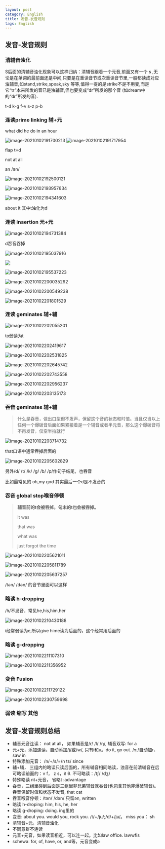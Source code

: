 ```yaml
---
layout: post
category: English
title: 发音-发音规则
tags: English
---
```


## 发音-发音规则

### 清辅音浊化

S后面的清辅音浊化现象可以这样归纳：清辅音跟着一个元音,前面又有一个 s ,无论是在单词的最前面还是中间,只要是在重读音节或次重读音节里,一般都读成对应浊辅音,如stand,strike,speak,sky 等等,值得一提的是strike不是不用变,而是它“tr”本来所发的音已是浊辅音,但也要变成“dr”所发的那个音 (如dream中的“dr”所发的音).

t-d k-g f-v s-z p-b

### 连读prime linking 辅+元

what did he do in an hour

<img src="https://cdn.jsdelivr.net/gh/mafulong/mdPic@vv1/v1/88.png" alt="image-20210102191700213"  />

<img src="https://cdn.jsdelivr.net/gh/mafulong/mdPic@vv1/v1/169.png" alt="image-20210102191717954"  />

flap t=d

not at all

an /ən/

![image-20210102192500121](https://cdn.jsdelivr.net/gh/mafulong/mdPic@vv1/v1/150.png)

![image-20210102193957634](https://cdn.jsdelivr.net/gh/mafulong/mdPic@vv2/v2/78.png)

![image-20210102194341603](https://cdn.jsdelivr.net/gh/mafulong/mdPic@vv1/v1/50.png)

about it  其中t浊化为d

### 连读 insertion 元+元

![image-20210102194731384](https://cdn.jsdelivr.net/gh/mafulong/mdPic@vv1/v1/192.png)

d吞音吞掉

![image-20210102195037916](https://cdn.jsdelivr.net/gh/mafulong/mdPic@vv2/v2/3.png)

![](https://cdn.jsdelivr.net/gh/mafulong/mdPic@vv1/v1/161.png)

![image-20210102195537223](https://cdn.jsdelivr.net/gh/mafulong/mdPic@vv1/v1/36.png)

![image-20210102200035292](https://cdn.jsdelivr.net/gh/mafulong/mdPic@vv1/v1/185.png)

![image-20210102200549238](https://cdn.jsdelivr.net/gh/mafulong/mdPic@vv1/v1/134.png)

![image-20210102201801529](https://cdn.jsdelivr.net/gh/mafulong/mdPic@vv1/v1/179.png)

### 连读 geminates 辅+辅

![image-20210102202055201](https://cdn.jsdelivr.net/gh/mafulong/mdPic@vv1/v1/44.png)

to弱读为t

![image-20210102202419617](https://cdn.jsdelivr.net/gh/mafulong/mdPic@vv1/v1/18.png)

![image-20210102202531825](https://cdn.jsdelivr.net/gh/mafulong/mdPic@vv1/v1/19.png)

![image-20210102202645742](https://cdn.jsdelivr.net/gh/mafulong/mdPic@vv1/v1/165.png)

![image-20210102202743558](https://cdn.jsdelivr.net/gh/mafulong/mdPic@vv1/v1/51.png)

![image-20210102202956237](https://cdn.jsdelivr.net/gh/mafulong/mdPic@vv2/v2/66.png)

![image-20210102203135173](https://cdn.jsdelivr.net/gh/mafulong/mdPic@vv2/v2/73.png)

### 吞音 geminates 辅+辅

> 什么是吞音，做出口型但不发声，保留这个音的状态和时值。当且仅当以上任何一个爆破音后面如果紧接着是一个辅音或者半元音，那么这个爆破音将不再发音，仅空半拍就行



![image-20210102203714732](https://cdn.jsdelivr.net/gh/mafulong/mdPic@vv2/v2/27.png)

that口语中通常吞掉后面的

![image-20210102205602829](https://cdn.jsdelivr.net/gh/mafulong/mdPic@vv2/v2/12.png)

另外/d/ /t/ /k/ /g/ /b/ /p/作句子结尾，也吞音

比如最常见的 oh,my god 其实最后一个d是不发音的

### 吞音 global stop喉音停顿

> **辅音前的t会被吞掉。句末的t也会被吞掉。**
>
> it was
>
> that was
>
> what was
>
> just forgot the time

![image-20210102205621011](https://cdn.jsdelivr.net/gh/mafulong/mdPic@vv2/v2/71.png)

![image-20210102205811789](https://cdn.jsdelivr.net/gh/mafulong/mdPic@vv1/v1/118.png)

![image-20210102205637257](https://cdn.jsdelivr.net/gh/mafulong/mdPic@vv1/v1/61.png)

/tən/ /dən/ 的音节里面可以这样



### 略读 h-dropping

/h/不发音，常见he,his,him,her

![image-20210102210430188](https://cdn.jsdelivr.net/gh/mafulong/mdPic@vv1/v1/151.png)

i经常弱读为e,所以give hime读为后面的，这个经常用后面的

### 略读 g-dropping

![image-20210102211107310](https://cdn.jsdelivr.net/gh/mafulong/mdPic@vv2/v2/62.png)

![image-20210102211356952](https://cdn.jsdelivr.net/gh/mafulong/mdPic@vv1/v1/113.png)

### 变音 Fusion

![image-20210102211729122](https://cdn.jsdelivr.net/gh/mafulong/mdPic@vv1/v1/47.png)

![image-20210102230759698](https://cdn.jsdelivr.net/gh/mafulong/mdPic@vv1/v1/109.png)

### 弱读 缩写 其他

## 发音-发音规则总结

- 辅音元音连读： not at all， 如果辅音是/r/ /l/ /ŋ/,  辅音双写: for a
- 元+元，添加连读，自动添加/j/或/w/, 只有i和u。do it, go out.    /ɔː/自动加r， saw in
- 特殊添加元音： /n/+/s/=/n ts/  since
- 辅+辅， 三组内的略读只读后面的，所有辅音相同略读，浊音在前清辅音在后可略读前面的：v f， z s，ð θ. 不可略读：/tʃ/ /dʒ/
- 特殊略读 nt+元音， 省略t :advantage
- 吞音，三组里碰到后面是三组里非兄弟辅音就吞音(也包含其他非爆破辅音)。吞音保留时值和状态不发音, that cat
- 吞音喉音停顿：/tən/ /dən/  只留ən, written
- 略读 h-droping: him, his, he, her
- 略读 g-droping: doing. ing里的
- 变音: about you. would you, rock you. /t/+/ju/;/d/+/ju/。  miss you： sh
- 清辅音+元，清辅音浊化
- 不同意群不连读
- 元音+元音，如果读音相近，可以连一起，比如law office. lawwfis
- schewa: for, of, have, or, and等，元音变成ə

